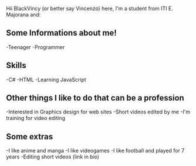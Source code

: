 Hii BlackVincy (or better say Vincenzo) here, I'm a student from ITI E. Majorana and:

## Some Informations about me!
-Teenager
-Programmer

## Skills
-C#
-HTML
-Learning JavaScript

## Other things I like to do that can be a profession
-Interested in Graphics design for web sites
-Short videos edited by me
-I'm training for video editing

## Some extras
-I like anime and manga
-I like videogames
-I like football and played for 7 years
-Editing short videos (link in bio)
